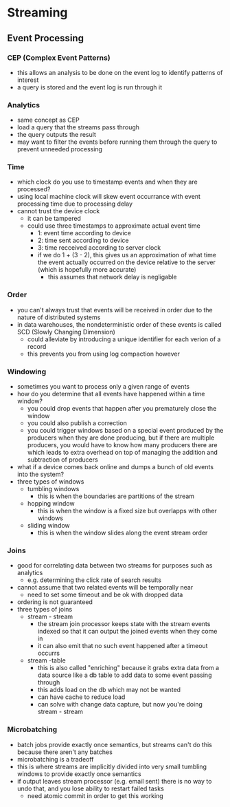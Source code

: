 # Streaming

## Event Processing

### CEP (Complex Event Patterns)

- this allows an analysis to be done on the event log to identify patterns of interest
- a query is stored and the event log is run through it

### Analytics

- same concept as CEP
- load a query that the streams pass through
- the query outputs the result
- may want to filter the events before running them through the query to prevent unneeded processing

### Time

- which clock do you use to timestamp events and when they are processed?
- using local machine clock will skew event occurrance with event processing time due to processing delay
- cannot trust the device clock
  - it can be tampered
  - could use three timestamps to approximate actual event time
    - 1: event time according to device
    - 2: time sent according to device
    - 3: time recceived according to server clock
    - if we do 1 + (3 - 2), this gives us an approximation of what time the event actually occurred on the device relative to the server (which is hopefully more accurate)
      - this assumes that network delay is negligable

### Order

- you can't always trust that events will be received in order due to the nature of distributed systems
- in data warehouses, the nondeterministic order of these events is called SCD (Slowly Changing Dimension)
  - could alleviate by introducing a unique identifier for each verion of a record
  - this prevents you from using log compaction however

### Windowing

- sometimes you want to process only a given range of events
- how do you determine that all events have happened within a time window?
  - you could drop events that happen after you prematurely close the window
  - you could also publish a correction
  - you could trigger windows based on a special event produced by the producers when they are done producing, but if there are multiple producers, you would have to know how many producers there are which leads to extra overhead on top of managing the addition and subtraction of producers
- what if a device comes back online and dumps a bunch of old events into the system?
- three types of windows
  - tumbling windows
    - this is when the boundaries are partitions of the stream
  - hopping window
    - this is when the window is a fixed size but overlapps with other windows
  - sliding window
    - this is when the window slides along the event stream order

### Joins

- good for correlating data between two streams for purposes such as analytics
  - e.g. determining the click rate of search results
- cannot assume that two related events will be temporally near
  - need to set some timeout and be ok with dropped data
- ordering is not guaranteed
- three types of joins
  - stream - stream
    - the stream join processor keeps state with the stream events indexed so that it can output the joined events when they come in
    - it can also emit that no such event happened after a timeout occurrs
  - stream -table
    - this is also called "enriching" because it grabs extra data from a data source like a db table to add data to some event passing through
    - this adds load on the db which may not be wanted
    - can have cache to reduce load
    - can solve with change data capture, but now you're doing stream - stream

### Microbatching

- batch jobs provide exactly once semantics, but streams can't do this because there aren't any batches
- microbatching is a tradeoff
- this is where streams are implicitly divided into very small tumbling windows to provide exactly once semantics
- if output leaves stream processor (e.g. email sent) there is no way to undo that, and you lose ability to restart failed tasks
  - need atomic commit in order to get this working
